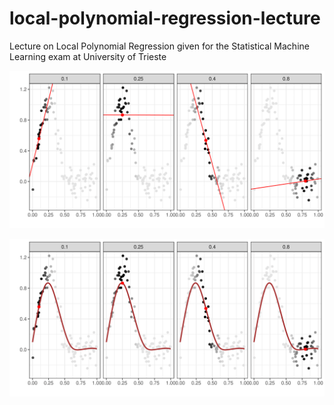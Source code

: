 # local-polynomial-regression-lecture
Lecture on Local Polynomial Regression given for the Statistical Machine Learning exam at University of Trieste

![header1](img/LoessExplanation_1-1.png)

![header2](img/LoessExplanation_2-1.png)
